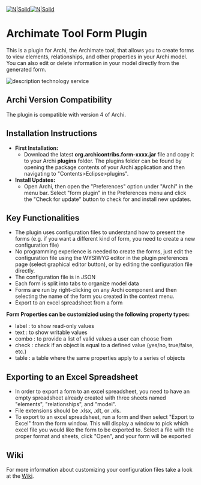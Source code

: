 [![N|Solid](http://www.archimatetool.com/img/archi_logo.png)](http://www.archimatetool.com/)[![N|Solid](http://www.archimatetool.com/img/archi_text.png)](http://www.archimatetool.com/)
# Archimate Tool Form Plugin
This is a plugin for Archi, the Archimate tool, that allows you to create forms to view
elements, relationships, and other properties in your Archi model. You can also edit or delete
information in your model directly from the generated form.

![description technology service](https://user-images.githubusercontent.com/9281982/32824895-1bee7b02-c9e3-11e7-8e66-9d22ae234f06.png)

## Archi Version Compatibility
The plugin is compatible with version 4 of Archi.

## Installation Instructions
* **First Installation:**
  * Download the latest **org.archicontribs.form-xxxx.jar** file and copy it to your Archi **plugins** 
    folder. The plugins folder can be found by opening the package contents of your Archi application 
    and then navigating to "Contents>Eclipse>plugins". 
* **Install Updates:**
  * Open Archi, then open the "Preferences" option under "Archi" in the menu bar. 
    Select "form plugin" in the Preferences menu and click the "Check for update"
    button to check for and install new updates.
  
## Key Functionalities
* The plugin uses configuration files to understand how to present the forms (e.g. if you want a different kind of form, you need to create a new configuration file)
* No programming experience is needed to create the forms, just edit the configuration file using the 
WYSIWYG editor in the plugin preferences page (select graphical editor button), or by editing the configuration file directly. 
* The configuration file is in JSON
* Each form is split into tabs to organize model data
* Forms are run by right-clicking on any Archi component and then selecting the name of the form you created in the context menu.
* Export to an excel spreadsheet from a form

**Form Properties can be customizied using the following property types:**
* label : to show read-only values
* text : to show writable values 
* combo : to provide a list of valid values a user can choose from
* check : check if an object is equal to a defined value (yes/no, true/false, etc.)
* table : a table where the same properties apply to a series of objects

## Exporting to an Excel Spreadsheet 
* In order to export a form to an excel spreadsheet, you need to have an empty spreadsheet already created with three sheets named "elements", "relationships", and "model". 
* File extensions should be .xlsx, .xlt, or .xls. 
* To export to an excel spreadsheet, run a form and then select "Export to Excel" from the form window. This will display a window to pick which excel file you would like the form to be exported to. Select a file with the proper format and sheets, click "Open", and your form will be exported 

## Wiki
For more information about customizing your configuration files take a look at the [Wiki](https://github.com/archi-contribs/form-plugin/wiki).
 

